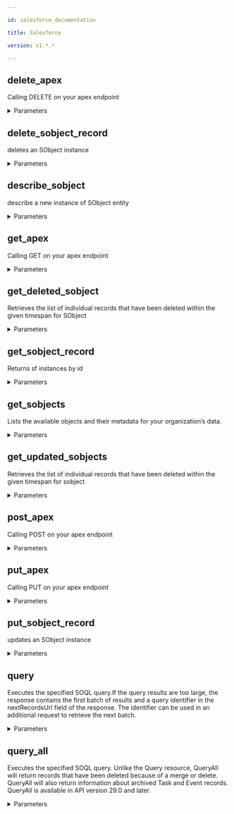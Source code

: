 ```yaml
---

id: salesforce_documentation

title: Salesforce

version: v1.*.*

---
```


## delete_apex

Calling DELETE on your apex endpoint

<details><summary>Parameters</summary>

#### apexPath (required)

Path to reach your REST Apex resource. E.g Account/accountId

**Type:** string

#### $body

entity data

**Type:** string

</details>

## delete_sobject_record

deletes an SObject instance

<details><summary>Parameters</summary>

#### apiVersion (required)

Version of API you are calling

**Type:** string

#### id (required)

The ID of the SObject to delete

**Type:** array

#### sobjectName (required)

Name of the salesforce Object

**Type:** string

</details>

## describe_sobject

describe a new instance of SObject entity

<details><summary>Parameters</summary>

#### apiVersion (required)

Version of API you are calling

**Type:** string

#### sobjectName (required)

Name of the salesforce Object

**Type:** string

</details>

## get_apex

Calling GET on your apex endpoint

<details><summary>Parameters</summary>

#### apexPath (required)

Path to reach your REST Apex resource. E.g Account/accountId

**Type:** string

#### $body

entity data

**Type:** string

</details>

## get_deleted_sobject

Retrieves the list of individual records that have been deleted within the given timespan for SObject

<details><summary>Parameters</summary>

#### apiVersion (required)

Version of API you are calling

**Type:** string

#### end (required)

The end time of the timespan for which to retrieve data. eg 2013-05-07T22:07:19.000+0000

**Type:** string

#### sobjectName (required)

Name of the salesforce Object

**Type:** string

#### start (required)

The start time of the timespan for which to retrieve data. eg 2013-05-07T22:07:19.000+0000

**Type:** string

</details>

## get_sobject_record

Returns sf instances by id

<details><summary>Parameters</summary>

#### apiVersion (required)

Version of API you are calling

**Type:** string

#### id (required)

The ID of the SObject to get

**Type:** array

#### sobjectName (required)

Name of the salesforce Object

**Type:** string

</details>

## get_sobjects

Lists the available objects and their metadata for your organization’s data.

<details><summary>Parameters</summary>

#### apiVersion (required)

Version of API you are calling

**Type:** string

</details>

## get_updated_sobjects

Retrieves the list of individual records that have been deleted within the given timespan for sobject

<details><summary>Parameters</summary>

#### apiVersion (required)

Version of API you are calling

**Type:** string

#### end (required)

The end time of the timespan for which to retrieve data. eg 2013-05-07T22:07:19.000+0000

**Type:** string

#### sobjectName (required)

Name of the salesforce Object

**Type:** string

#### start (required)

The start time of the timespan for which to retrieve data. eg 2013-05-07T22:07:19.000+0000

**Type:** string

</details>

## post_apex

Calling POST on your apex endpoint

<details><summary>Parameters</summary>

#### apexPath (required)

Path to reach your REST Apex resource. E.g Account/accountId

**Type:** string

#### $body

entity data

**Type:** string

</details>

## put_apex

Calling PUT on your apex endpoint

<details><summary>Parameters</summary>

#### apexPath (required)

Path to reach your REST Apex resource. E.g Account/accountId

**Type:** string

#### $body

entity data

**Type:** string

</details>

## put_sobject_record

updates an SObject instance

<details><summary>Parameters</summary>

#### apiVersion (required)

Version of API you are calling

**Type:** string

#### id (required)

The ID of the SObject to update

**Type:** array

#### sobjectName (required)

Name of the salesforce Object

**Type:** string

#### $body

entity data

**Type:** string

</details>

## query

Executes the specified SOQL query.If the query results are too large, the response contains the first batch of results and a query identifier in the nextRecordsUrl field of the response. The identifier can be used in an additional request to retrieve the next batch.

<details><summary>Parameters</summary>

#### apiVersion (required)

**Type:** string

#### q (required)

A SOQL query.

**Type:** string

#### explain

A SOQL query to get performance feedback on. Use explain instead of q to get a response that details how Salesforce will process your query.

**Type:** string

</details>

## query_all

Executes the specified SOQL query. Unlike the Query resource, QueryAll will return records that have been deleted because of a merge or delete. QueryAll will also return information about archived Task and Event records. QueryAll is available in API version 29.0 and later.

<details><summary>Parameters</summary>

#### apiVersion (required)

**Type:** string

#### q (required)

A SOQL query.

**Type:** string

</details>

